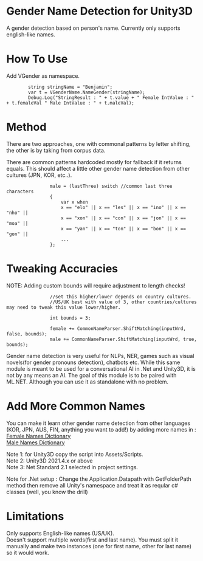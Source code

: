 # Gender Name Detection for Unity3D
A gender detection based on person's name. Currently only supports english-like names.  

  
# How To Use  
Add VGender as namespace. 

            string stringName = "Benjamin";
            var t = VGenderName.NameGender(stringName);
            Debug.Log("StringResult : " + t.value + " Female IntValue : " + t.femaleVal " Male IntValue : " + t.maleVal);


# Method  
There are two approaches, one with commonal patterns by letter shifting, the other is by taking from corpus data.  
  
There are common patterns hardcoded mostly for fallback if it returns equals. This should affect a little other gender name detection from other cultures (JPN, KOR, etc..).  
```
                male = (lastThree) switch //common last three characters
                {
                    var x when
                    x == "elo" || x == "les" || x == "ino" || x == "nho" ||
                    x == "xon" || x == "con" || x == "jon" || x == "moa" ||
                    x == "yan" || x == "ton" || x == "bon" || x == "gon" ||
                    ...
                };
```  
# Tweaking Accuracies  
NOTE: Adding custom bounds will require adjustment to length checks!
```
                //set this higher/lower depends on country cultures. 
                //US/UK best with value of 3, other countries/cultures may need to tweak this value lower/higher.  
                
                int bounds = 3; 
                
                female += CommonNameParser.ShiftMatching(inputWrd, false, bounds);
                male += CommonNameParser.ShiftMatching(inputWrd, true, bounds);
```
Gender name detection is very useful for NLPs, NER, games such as visual novels(for gender pronouns detection), chatbots etc.
While this same module is meant to be used for a conversational AI in .Net and Unity3D, it is not by any means an AI. The goal of this module is to be paired with ML.NET. Although you can use it as standalone with no problem.   
  
# Add More Common Names  
You can make it learn other gender name detection from other languages (KOR, JPN, AUS, FIN, anything you want to add!) by adding more names in :  
[Female Names Dictionary](https://github.com/breadnone/Gender-Name-Detection-for-.Net-and-Unity3D/blob/main/Velvie_AI/velvie-genderName/commonFemaleNames.txt)  
[Male Names Dictionary](https://github.com/breadnone/Gender-Name-Detection-for-.Net-and-Unity3D/blob/main/Velvie_AI/velvie-genderName/commonMaleNames.txt)  
  
Note 1: for Unity3D copy the script into Assets/Scripts.  
Note 2: Unity3D 2021.4.x or above  
Note 3: Net Standard 2.1 selected in project settings.  
  
Note for .Net setup : Change the Application.Datapath with GetFolderPath method then remove all Unity's namespace and treat it as reqular c# classes (well, you know the drill)
  
# Limitations  
Only supports English-like names (US/UK).  
Doesn't support multiple words(first and last name). You must split it manually and make two instances (one for first name, other for last name) so it would work.

